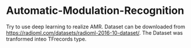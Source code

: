 # Automatic-Modulation-Recognition
Try to use deep learning to realize AMR.
Dataset can be downloaded from https://radioml.com/datasets/radioml-2016-10-dataset/.
The Dataset was tranformed inteo TFrecords type.
